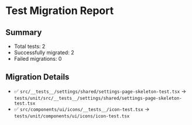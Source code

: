 # Test Migration Report

## Summary

- Total tests: 2
- Successfully migrated: 2
- Failed migrations: 0

## Migration Details

- ✅ `src/__tests__/settings/shared/settings-page-skeleton-test.tsx` -> `tests/unit/src/__tests__/settings/shared/settings-page-skeleton-test.tsx`
- ✅ `src/components/ui/icons/__tests__/icon-test.tsx` -> `tests/unit/components/ui/icons/icon-test.tsx`
